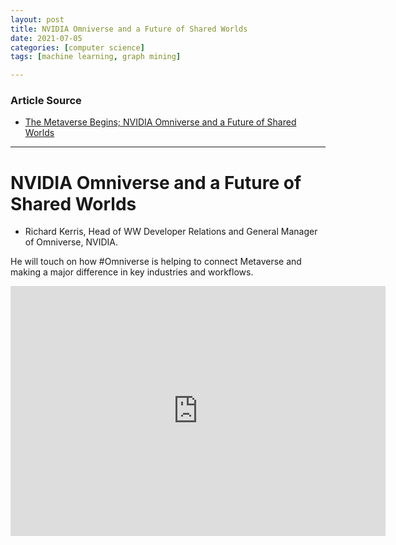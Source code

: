 ```yaml
---
layout: post
title: NVIDIA Omniverse and a Future of Shared Worlds
date: 2021-07-05
categories: [computer science]
tags: [machine learning, graph mining]

---
```


### Article Source

* [The Metaverse Begins; NVIDIA Omniverse and a Future of Shared Worlds](https://www.youtube.com/watch?v=fEm99cwca2k)


---

# NVIDIA Omniverse and a Future of Shared Worlds

* Richard Kerris, Head of WW Developer Relations and General Manager of Omniverse, NVIDIA.

He will touch on how #Omniverse is helping to connect Metaverse and making a major difference in key industries and workflows.

<iframe width="600" height="400" src="https://www.youtube.com/embed/fEm99cwca2k" title="YouTube video player" frameborder="0" allow="accelerometer; autoplay; clipboard-write; encrypted-media; gyroscope; picture-in-picture" allowfullscreen></iframe>